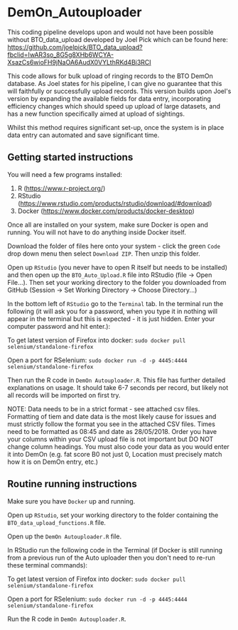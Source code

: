 # DemOn_Autouploader

This coding pipeline develops upon and would not have been possible without BTO_data_upload developed by Joel Pick which can be found here: https://github.com/joelpick/BTO_data_upload?fbclid=IwAR3so_8G5g8XHb6WCYA-XsazCs6wioFH9jNaOA6AudX0VYLthRKd4Bi3RCI

This code allows for bulk upload of ringing records to the BTO DemOn database. As Joel states for his pipeline, I can give no guarantee that this will faithfully or successfully upload records.
This version builds upon Joel's version by expanding the available fields for data entry, incorporating efficiency changes which should speed up upload of large datasets, and has a new function specifically aimed at upload of sightings.

Whilst this method requires significant set-up, once the system is in place data entry can automated and save significant time.

## Getting started instructions

You will need a few programs installed:
1. R (https://www.r-project.org/)
2. RStudio (https://www.rstudio.com/products/rstudio/download/#download)
3. Docker (https://www.docker.com/products/docker-desktop)

Once all are installed on your system, make sure Docker is open and running. You will not have to do anything inside Docker itself.

Download the folder of files here onto your system - click the green ```Code``` drop down menu then select ```Download ZIP```. Then unzip this folder.

Open up ```RStudio``` (you never have to open R itself but needs to be installed) and then open up the ```BTO_Auto_Upload.R``` file into RStudio (file -> Open File...). Then set your working directory to the folder you downloaded from GitHub (Session -> Set Working Directory -> Choose Directory...)

In the bottom left of ```RStudio``` go to the ```Terminal``` tab. In the terminal run the following (it will ask you for a password, when you type it in nothing will appear in the terminal but this is expected - it is just hidden. Enter your computer password and hit enter.):

To get latest version of Firefox into docker:
```sudo docker pull selenium/standalone-firefox```

Open a port for RSelenium:
```sudo docker run -d -p 4445:4444 selenium/standalone-firefox```

Then run the R code in ```DemOn Autouploader.R```. This file has further detailed explanations on usage. It should take 6-7 seconds per record, but likely not all records will be imported on first try.

NOTE: Data needs to be in a strict format - see attached csv files. Formatting of tiem and date data is the most likely cause for issues and must strictly follow the format you see in the attached CSV files. Times need to be formatted as 08:45 and date as 28/05/2018. Order you have your columns within your CSV upload file is not important but DO NOT change column headings. You must also code your data as you would enter it into DemOn (e.g. fat score B0 not  just 0, Location must precisely match how it is on DemOn entry, etc.)

## Routine running instructions

Make sure you have ```Docker``` up and running.

Open up ```RStudio```, set your working directory to the folder containing the ```BTO_data_upload_functions.R``` file. 

Open up the ```DemOn Autouploader.R``` file. 

In RStudio run the following code in the Terminal (if Docker is still running from a previous run of the Auto uploader then you don't need to re-run these terminal commands):

To get latest version of Firefox into docker:
```sudo docker pull selenium/standalone-firefox```

Open a port for RSelenium:
```sudo docker run -d -p 4445:4444 selenium/standalone-firefox```

Run the R code in ```DemOn Autouploader.R```.
